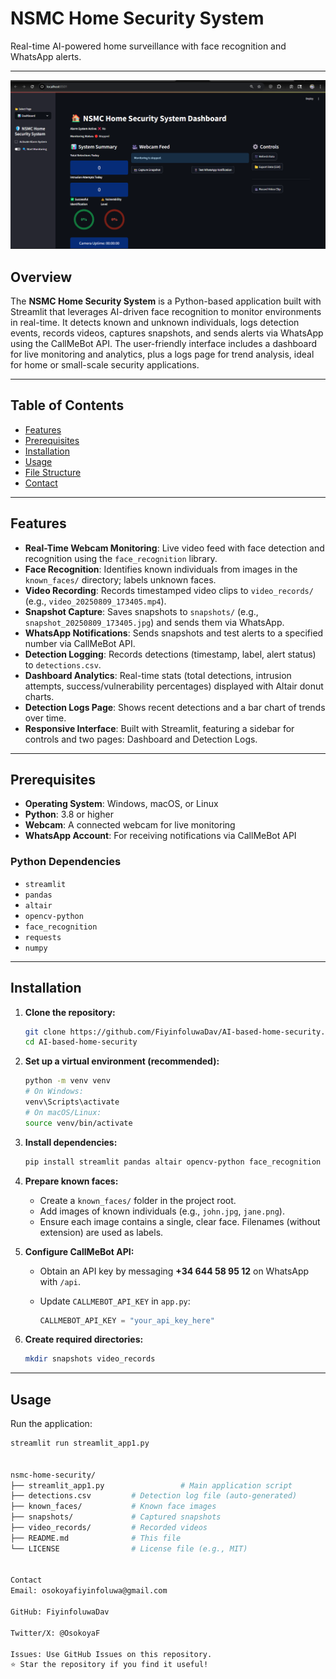 # NSMC Home Security System

Real-time AI-powered home surveillance with face recognition and WhatsApp alerts.

---

![Alt text](https://github.com/FiyinfoluwaDav/AI-based-home-security/blob/main/dashboard.png)

## Overview

The **NSMC Home Security System** is a Python-based application built with Streamlit that leverages AI-driven face recognition to monitor environments in real-time. It detects known and unknown individuals, logs detection events, records videos, captures snapshots, and sends alerts via WhatsApp using the CallMeBot API. The user-friendly interface includes a dashboard for live monitoring and analytics, plus a logs page for trend analysis, ideal for home or small-scale security applications.

---

## Table of Contents

- [Features](#features)  
- [Prerequisites](#prerequisites)  
- [Installation](#installation)  
- [Usage](#usage)  
- [File Structure](#file-structure)  
- [Contact](#contact)  

---

## Features

- **Real-Time Webcam Monitoring**: Live video feed with face detection and recognition using the `face_recognition` library.  
- **Face Recognition**: Identifies known individuals from images in the `known_faces/` directory; labels unknown faces.  
- **Video Recording**: Records timestamped video clips to `video_records/` (e.g., `video_20250809_173405.mp4`).  
- **Snapshot Capture**: Saves snapshots to `snapshots/` (e.g., `snapshot_20250809_173405.jpg`) and sends them via WhatsApp.  
- **WhatsApp Notifications**: Sends snapshots and test alerts to a specified number via CallMeBot API.  
- **Detection Logging**: Records detections (timestamp, label, alert status) to `detections.csv`.  
- **Dashboard Analytics**: Real-time stats (total detections, intrusion attempts, success/vulnerability percentages) displayed with Altair donut charts.  
- **Detection Logs Page**: Shows recent detections and a bar chart of trends over time.  
- **Responsive Interface**: Built with Streamlit, featuring a sidebar for controls and two pages: Dashboard and Detection Logs.

---

## Prerequisites

- **Operating System**: Windows, macOS, or Linux  
- **Python**: 3.8 or higher  
- **Webcam**: A connected webcam for live monitoring  
- **WhatsApp Account**: For receiving notifications via CallMeBot API  

### Python Dependencies

- `streamlit`  
- `pandas`  
- `altair`  
- `opencv-python`  
- `face_recognition`  
- `requests`  
- `numpy`  

---

## Installation

1. **Clone the repository:**

    ```bash
    git clone https://github.com/FiyinfoluwaDav/AI-based-home-security.git
    cd AI-based-home-security
    ```

2. **Set up a virtual environment (recommended):**

    ```bash
    python -m venv venv
    # On Windows:
    venv\Scripts\activate
    # On macOS/Linux:
    source venv/bin/activate
    ```

3. **Install dependencies:**

    ```bash
    pip install streamlit pandas altair opencv-python face_recognition requests numpy
    ```

4. **Prepare known faces:**

    - Create a `known_faces/` folder in the project root.
    - Add images of known individuals (e.g., `john.jpg`, `jane.png`).
    - Ensure each image contains a single, clear face. Filenames (without extension) are used as labels.

5. **Configure CallMeBot API:**

    - Obtain an API key by messaging **+34 644 58 95 12** on WhatsApp with `/api`.
    - Update `CALLMEBOT_API_KEY` in `app.py`:

      ```python
      CALLMEBOT_API_KEY = "your_api_key_here"
      ```

6. **Create required directories:**

    ```bash
    mkdir snapshots video_records
    ```

---

## Usage

Run the application:

```bash
streamlit run streamlit_app1.py


nsmc-home-security/
├── streamlit_app1.py                 # Main application script
├── detections.csv         # Detection log file (auto-generated)
├── known_faces/           # Known face images
├── snapshots/             # Captured snapshots
├── video_records/         # Recorded videos
├── README.md              # This file
└── LICENSE                # License file (e.g., MIT)


Contact
Email: osokoyafiyinfoluwa@gmail.com

GitHub: FiyinfoluwaDav

Twitter/X: @OsokoyaF

Issues: Use GitHub Issues on this repository.
⭐ Star the repository if you find it useful!
